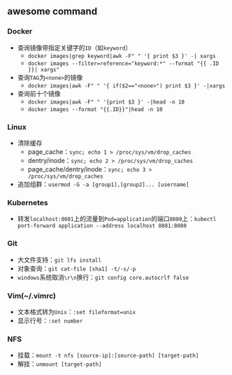 ## awesome command

### Docker
- 查询镜像带指定关键字的`ID`（如`keyword`）
  - `docker images|grep keyword|awk -F" " '{ print $3 }' -| xargs`
  - `docker images --filter=reference="keyword:*" --format "{{ .ID }}| xargs"`
- 查询`TAG`为`<none>`的镜像
  - `docker images|awk -F" " '{ if($2=="<none>") print $3 }' -|xargs`
- 查询前十个镜像
  - `docker images|awk -F" " '{print $3 }' -|head -n 10`
  - `docker images --format "{{.ID}}"|head -n 10`

### Linux
- 清除缓存
  - page_cache：`sync; echo 1 > /proc/sys/vm/drop_caches`
  - dentry/inode：`sync; echo 2 > /proc/sys/vm/drop_caches`
  - page_cache/dentry/inode：`sync; echo 3 > /proc/sys/vm/drop_caches`
- 追加组群：`usermod -G -a [group1],[group2]... [username]`

### Kubernetes
- 转发`localhost:8081`上的流量到`Pod=application`的端口`8080`上：`kubectl port-forward application --address localhost 8081:8080`

### Git
- 大文件支持：`git lfs install`
- 对象查询：`git cat-file [sha1] -t/-s/-p`
- `windows`系统取消`\r\n`换行：`git config core.autocrlf false`

### Vim(~/.vimrc)
- 文本格式转为`Unix`：`:set fileformat=unix`
- 显示行号：`:set number`

### NFS
- 挂载：`mount -t nfs [source-ip]:[source-path] [target-path]`
- 解挂：`unmount [target-path]`